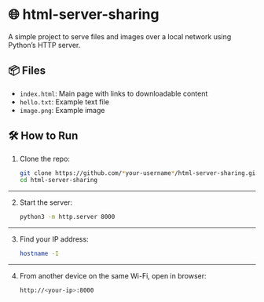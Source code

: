 # 🌐 html-server-sharing
A simple project to serve files and images over a local network using Python’s HTTP server.

## 📦 Files
- `index.html`: Main page with links to downloadable content
- `hello.txt`: Example text file
- `image.png`: Example image

## 🛠️ How to Run

1. Clone the repo:
   ```bash
   git clone https://github.com/*your-username*/html-server-sharing.git
   cd html-server-sharing
   
-----------------------------------------------------------------------------------------------

2. Start the server:

   ```bash
   python3 -m http.server 8000
-----------------------------------------------------------------------------------------------

3. Find your IP address:

   ```bash
   hostname -I
   
-----------------------------------------------------------------------------------------------

4. From another device on the same Wi-Fi, open in browser:

   ```bash
   http://<your-ip>:8000
